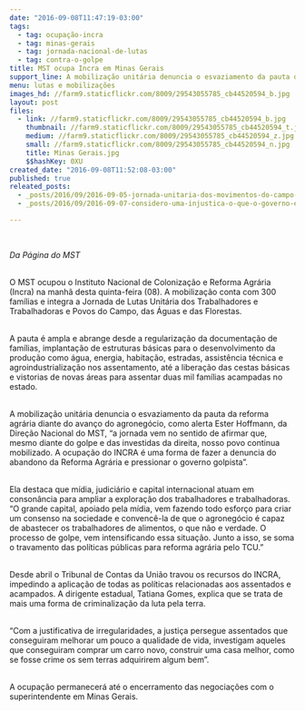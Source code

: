 ```yaml
---
date: "2016-09-08T11:47:19-03:00"
tags:
  - tag: ocupação-incra
  - tag: minas-gerais
  - tag: jornada-nacional-de-lutas
  - tag: contra-o-golpe
title: MST ocupa Incra em Minas Gerais
support_line: A mobilização unitária denuncia o esvaziamento da pauta da reforma agrária diante do avanço do agronegócio
menu: lutas e mobilizações
images_hd: //farm9.staticflickr.com/8009/29543055785_cb44520594_b.jpg
layout: post
files:
  - link: //farm9.staticflickr.com/8009/29543055785_cb44520594_b.jpg
    thumbnail: //farm9.staticflickr.com/8009/29543055785_cb44520594_t.jpg
    medium: //farm9.staticflickr.com/8009/29543055785_cb44520594_z.jpg
    small: //farm9.staticflickr.com/8009/29543055785_cb44520594_n.jpg
    title: Minas Gerais.jpg
    $$hashKey: 0XU
created_date: "2016-09-08T11:52:08-03:00"
published: true
releated_posts:
  - _posts/2016/09/2016-09-05-jornada-unitaria-dos-movimentos-do-campo-mobiliza-milhares-de-pessoas-em-todo-pais.md
  - _posts/2016/09/2016-09-07-considero-uma-injustica-o-que-o-governo-esta-fazendo-com-os-assentados-afirma-sem-terra.md

---
```

<p>&nbsp;</p>

<p><em>Da P&aacute;gina do MST</em></p>

<p><br />
O MST ocupou o Instituto Nacional de Coloniza&ccedil;&atilde;o e Reforma Agr&aacute;ria (Incra) na manh&atilde; desta quinta-feira (08). A mobiliza&ccedil;&atilde;o conta com 300 fam&iacute;lias e integra a Jornada de Lutas Unit&aacute;ria dos Trabalhadores e Trabalhadoras e Povos do Campo, das &Aacute;guas e das Florestas.&nbsp;</p>

<p><br />
A pauta &eacute; ampla e abrange desde a regulariza&ccedil;&atilde;o da documenta&ccedil;&atilde;o de fam&iacute;lias, implanta&ccedil;&atilde;o de estruturas b&aacute;sicas para o desenvolvimento da produ&ccedil;&atilde;o como &aacute;gua, energia, habita&ccedil;&atilde;o, estradas, assist&ecirc;ncia t&eacute;cnica e agroindustrializa&ccedil;&atilde;o nos assentamento, at&eacute; a libera&ccedil;&atilde;o das cestas b&aacute;sicas e vistorias de novas &aacute;reas para assentar duas mil fam&iacute;lias acampadas no estado.</p>

<p><br />
A mobiliza&ccedil;&atilde;o unit&aacute;ria denuncia o esvaziamento da pauta da reforma agr&aacute;ria diante do avan&ccedil;o do agroneg&oacute;cio, como alerta Ester Hoffmann, da Dire&ccedil;&atilde;o Nacional do MST, &ldquo;a jornada vem no sentido de afirmar que, mesmo diante do golpe e das investidas da direita, nosso povo continua mobilizado. A ocupa&ccedil;&atilde;o do INCRA &eacute; uma forma de fazer a denuncia do abandono da Reforma Agr&aacute;ria e pressionar o governo golpista&rdquo;.</p>

<p><br />
Ela destaca que m&iacute;dia, judici&aacute;rio e capital internacional atuam em conson&acirc;ncia para ampliar a explora&ccedil;&atilde;o dos trabalhadores e trabalhadoras. &ldquo;O grande capital, apoiado pela m&iacute;dia, vem fazendo todo esfor&ccedil;o para criar um consenso na sociedade e convenc&ecirc;-la de que o agroneg&oacute;cio &eacute; capaz de abastecer os trabalhadores de alimentos, o que n&atilde;o e verdade. O processo de golpe, vem intensificando essa situa&ccedil;&atilde;o. Junto a isso, se soma o travamento das pol&iacute;ticas p&uacute;blicas para reforma agr&aacute;ria pelo TCU.&rdquo;</p>

<p><br />
Desde abril o Tribunal de Contas da Uni&atilde;o travou os recursos do INCRA, impedindo a aplica&ccedil;&atilde;o de todas as pol&iacute;ticas relacionadas aos assentados e acampados. A dirigente estadual, Tatiana Gomes, explica que se trata de mais uma forma de criminaliza&ccedil;&atilde;o da luta pela terra.</p>

<p><br />
&ldquo;Com a justificativa de irregularidades, a justi&ccedil;a persegue assentados que conseguiram melhorar um pouco a qualidade de vida, investigam aqueles que conseguiram comprar um carro novo, construir uma casa melhor, como se fosse crime os sem terras adquirirem algum bem&rdquo;.</p>

<p><br />
A ocupa&ccedil;&atilde;o permanecer&aacute; at&eacute; o encerramento das negocia&ccedil;&otilde;es com o superintendente em Minas Gerais.</p>

